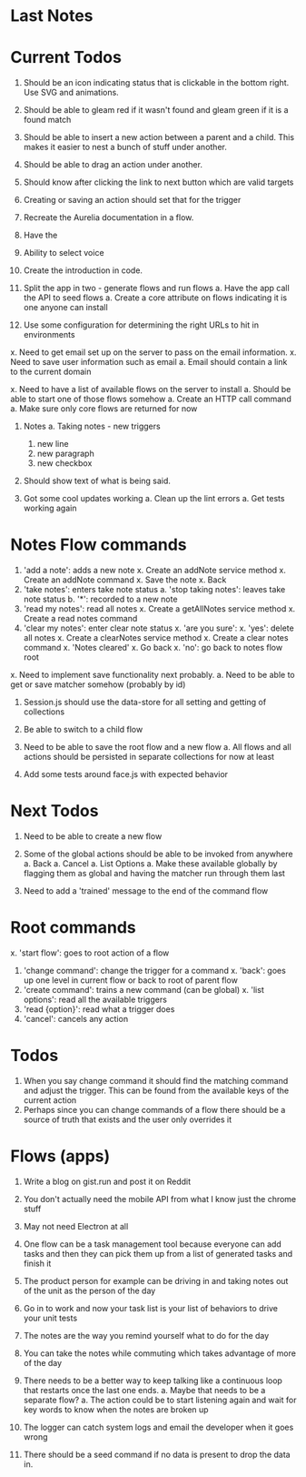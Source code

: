 # Last Notes

# Current Todos

1. Should be an icon indicating status that is clickable in the bottom right.  Use SVG and animations.

1. Should be able to gleam red if it wasn't found and gleam green if it is a found match

1. Should be able to insert a new action between a parent and a child.  This makes it easier to nest a bunch of stuff under another.

1. Should be able to drag an action under another.

1. Should know after clicking the link to next button which are valid targets

1. Creating or saving an action should set that for the trigger

1. Recreate the Aurelia documentation in a flow.

1. Have the

1. Ability to select voice

1. Create the introduction in code.

1. Split the app in two - generate flows and run flows
  a. Have the app call the API to seed flows
  a. Create a core attribute on flows indicating it is one anyone can install

1. Use some configuration for determining the right URLs to hit in environments

x. Need to get email set up on the server to pass on the email information.
  x. Need to save user information such as email
  a. Email should contain a link to the current domain

x. Need to have a list of available flows on the server to install
  a. Should be able to start one of those flows somehow
  a. Create an HTTP call command
  a. Make sure only core flows are returned for now

1. Notes
  a. Taking notes - new triggers
    1. new line
    1. new paragraph
    1. new checkbox

1. Should show text of what is being said.

1. Got some cool updates working
  a. Clean up the lint errors
  a. Get tests working again

# Notes Flow commands

1. 'add a note': adds a new note
  x. Create an addNote service method
  x. Create an addNote command
  x. Save the note
    x. Back
1. 'take notes': enters take note status
  a. 'stop taking notes': leaves take note status
  b. '*': recorded to a new note
1. 'read my notes': read all notes
  x. Create a getAllNotes service method
  x. Create a read notes command
1. 'clear my notes': enter clear note status
  x. 'are you sure':
    x. 'yes': delete all notes
      x. Create a clearNotes service method
      x. Create a clear notes command
      x. 'Notes cleared'
        x. Go back
    x. 'no': go back to notes flow root



x. Need to implement save functionality next probably.
  a. Need to be able to get or save matcher somehow (probably by id)

1. Session.js should use the data-store for all setting and getting of collections

1. Be able to switch to a child flow
1. Need to be able to save the root flow and a new flow
  a. All flows and all actions should be persisted in separate collections for now at least

1. Add some tests around face.js with expected behavior


















# Next Todos

1. Need to be able to create a new flow

1. Some of the global actions should be able to be invoked from anywhere
  a. Back
  a. Cancel
  a. List Options
  a. Make these available globally by flagging them as global and having the matcher run through them last
1. Need to add a 'trained' message to the end of the command flow








# Root commands

x. 'start flow': goes to root action of a flow
1. 'change command': change the trigger for a command
x. 'back': goes up one level in current flow or back to root of parent flow
1. 'create command': trains a new command (can be global)
x. 'list options': read all the available triggers
1. 'read {option}': read what a trigger does
1. 'cancel': cancels any action


# Todos

1. When you say change command it should find the matching command and adjust the trigger.  This can be found from the available keys of the current action
1. Perhaps since you can change commands of a flow there should be a source of truth that exists and the user only overrides it

# Flows (apps)

1. Write a blog on gist.run and post it on Reddit
1. You don't actually need the mobile API from what I know just the chrome stuff
1. May not need Electron at all
1. One flow can be a task management tool because everyone can add tasks and then they can pick them up from a list of generated tasks and finish it
1. The product person for example can be driving in and taking notes out of the unit as the person of the day
1. Go in to work and now your task list is your list of behaviors to drive your unit tests
1. The notes are the way you remind yourself what to do for the day
1. You can take the notes while commuting which takes advantage of more of the day
1. There needs to be a better way to keep talking like a continuous loop that restarts once the last one ends.
  a. Maybe that needs to be a separate flow?
  a. The action could be to start listening again and wait for key words to know when the notes are broken up






1. The logger can catch system logs and email the developer when it goes wrong
1. There should be a seed command if no data is present to drop the data in.

